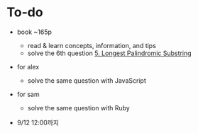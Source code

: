 # To-do
- book ~165p
    - read & learn concepts, information, and tips
    - solve the 6th question [5. Longest Palindromic Substring](https://leetcode.com/problems/longest-palindromic-substring/)
  
- for alex
    - solve the same question with JavaScript
- for sam
    - solve the same question with Ruby
    
- 9/12 12:00까지
